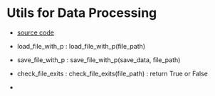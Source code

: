 # Utils for Data Processing

- [source code](../utils/data_processing.py)

- load_file_with_p : load_file_with_p(file_path) 
- save_file_with_p : save_file_with_p(save_data, file_path)
- check_file_exits : check_file_exits(file_path) : return True or False
- 
